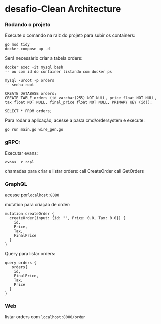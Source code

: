 # desafio-Clean Architecture


### Rodando o projeto



Execute o comando na raiz do projeto para subir os containers:

```
go mod tidy
docker-compose up -d

```

Será necessário criar a tabela orders:

```
docker exec -it mysql bash
-- ou com id do container listando com docker ps

mysql -uroot -p orders
-- senha root

CREATE DATABASE orders;
CREATE TABLE orders (id varchar(255) NOT NULL, price float NOT NULL, tax float NOT NULL, final_price float NOT NULL, PRIMARY KEY (id));

SELECT * FROM orders;

```




Para rodar a aplicação, acesse a pasta cmd/ordersystem e execute:

```
go run main.go wire_gen.go
```


### gRPC:
Executar evans:
```
evans -r repl
```
chamadas para criar e listar orders:
  call CreateOrder
  call GetOrders


### GraphQL
acesse por`localhost:8080`

mutation para criação de order:
```
mutation createOrder {
  createOrder(input: {id: "", Price: 0.0, Tax: 0.0}) {
    id,
    Price,
    Tax,
    FinalPrice
  }
}
```

Query para listar orders:
```
query orders {
   orders{
    id,
    FinalPrice,
    Tax,
    Price
  }
}

```
### Web

listar orders com `localhost:8000/order`